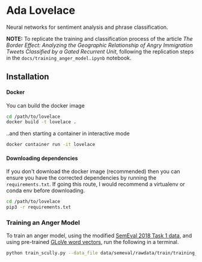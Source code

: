 # Ada **Lovelace** 

Neural networks for sentiment analysis and phrase classification.

**NOTE:** To replicate the training and classification process of the article *The Border Effect: Analyzing the Geographic Relationship of Angry Immigration Tweets Classified by a Gated Recurrent Unit*, following the replication steps in the `docs/training_anger_model.ipynb` notebook.

## Installation
#### Docker
You can build the docker image
```bash
cd /path/to/lovelace
docker build -t lovelace .
```

..and then starting a container in interactive mode

```bash
docker container run -it lovelace 
```

#### Downloading dependencies
If you don't download the docker image (recommended) then you can ensure you have the corrected dependencies by running the `requirements.txt`. If going this route, I would recommend a virtualenv or conda env before downloading. 

```bash
cd /path/to/lovelace
pip3 -r requirements.txt
```


### Training an Anger Model 
To train an anger model, using the modified [SemEval 2018 Task 1 data](https://competitions.codalab.org/competitions/17751), and using pre-trained [GLoVe word vectors](https://nlp.stanford.edu/projects/glove/), run the following in a terminal. 
```bash
python train_scully.py --data_file data/semeval/rawdata/train/training_anger_tri_class.csv  --embedding_file ~/Dropbox/tweets/model_data/pretrained_embeddings/twitter100.npz  --test_size 0.15 --batch_size 128 --hidden_dim 120 --num_classes 3 --num_epochs 5000 --learning_rate 0.00001 --embed_dim 100 --cell_type "lstm" --num_layers 2
```

